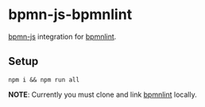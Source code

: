 # bpmn-js-bpmnlint

[bpmn-js](https://github.com/bpmn-io/bpmn-js) integration for [bpmnlint](https://github.com/siffogh/bpmnlint).

## Setup

```
npm i && npm run all
```

__NOTE__: Currently you must clone and link [bpmnlint](https://github.com/siffogh/bpmnlint) locally.